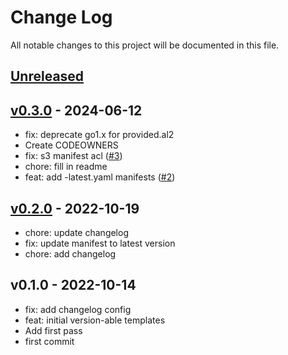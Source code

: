 # Change Log

All notable changes to this project will be documented in this file.

<a name="unreleased"></a>
## [Unreleased]



<a name="v0.3.0"></a>
## [v0.3.0] - 2024-06-12

- fix: deprecate go1.x for provided.al2
- Create CODEOWNERS
- fix: s3 manifest acl ([#3](https://github.com/observeinc/cloudformation-aws-lambda/issues/3))
- chore: fill in readme
- feat: add -latest.yaml manifests ([#2](https://github.com/observeinc/cloudformation-aws-lambda/issues/2))


<a name="v0.2.0"></a>
## [v0.2.0] - 2022-10-19

- chore: update changelog
- fix: update manifest to latest version
- chore: add changelog


<a name="v0.1.0"></a>
## v0.1.0 - 2022-10-14

- fix: add changelog config
- feat: initial version-able templates
- Add first pass
- first commit


[Unreleased]: https://github.com/observeinc/cloudformation-aws-lambda/compare/v0.3.0...HEAD
[v0.3.0]: https://github.com/observeinc/cloudformation-aws-lambda/compare/v0.2.0...v0.3.0
[v0.2.0]: https://github.com/observeinc/cloudformation-aws-lambda/compare/v0.1.0...v0.2.0
